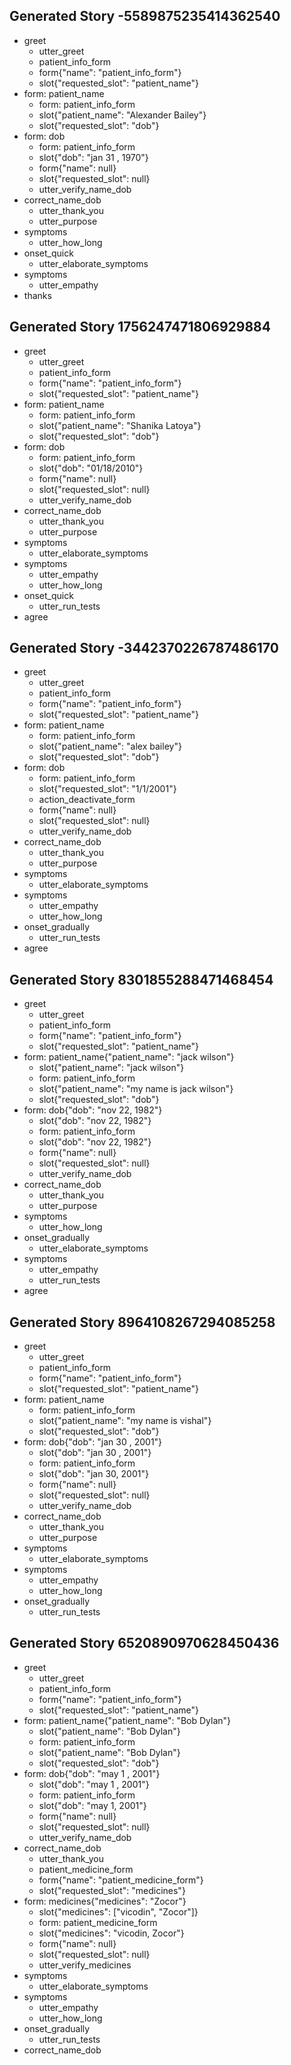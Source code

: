 ## Generated Story -5589875235414362540
* greet
    - utter_greet
    - patient_info_form
    - form{"name": "patient_info_form"}
    - slot{"requested_slot": "patient_name"}
* form: patient_name
    - form: patient_info_form
    - slot{"patient_name": "Alexander Bailey"}
    - slot{"requested_slot": "dob"}
* form: dob
    - form: patient_info_form
    - slot{"dob": "jan 31 , 1970"}
    - form{"name": null}
    - slot{"requested_slot": null}
    - utter_verify_name_dob
* correct_name_dob
    - utter_thank_you
    - utter_purpose
* symptoms
    - utter_how_long
* onset_quick
    - utter_elaborate_symptoms
* symptoms
    - utter_empathy
* thanks

## Generated Story 1756247471806929884
* greet
    - utter_greet
    - patient_info_form
    - form{"name": "patient_info_form"}
    - slot{"requested_slot": "patient_name"}
* form: patient_name
    - form: patient_info_form
    - slot{"patient_name": "Shanika Latoya"}
    - slot{"requested_slot": "dob"}
* form: dob
    - form: patient_info_form
    - slot{"dob": "01/18/2010"}
    - form{"name": null}
    - slot{"requested_slot": null}
    - utter_verify_name_dob
* correct_name_dob
    - utter_thank_you
    - utter_purpose
* symptoms
    - utter_elaborate_symptoms
* symptoms
    - utter_empathy
    - utter_how_long
* onset_quick
    - utter_run_tests
* agree

## Generated Story -3442370226787486170
* greet
    - utter_greet
    - patient_info_form
    - form{"name": "patient_info_form"}
    - slot{"requested_slot": "patient_name"}
* form: patient_name
    - form: patient_info_form
    - slot{"patient_name": "alex bailey"}
    - slot{"requested_slot": "dob"}
* form: dob
    - form: patient_info_form
    - slot{"requested_slot": "1/1/2001"}
    - action_deactivate_form
    - form{"name": null}
    - slot{"requested_slot": null}
    - utter_verify_name_dob
* correct_name_dob
    - utter_thank_you
    - utter_purpose
* symptoms
    - utter_elaborate_symptoms
* symptoms
    - utter_empathy
    - utter_how_long
* onset_gradually
    - utter_run_tests
* agree

## Generated Story 8301855288471468454
* greet
    - utter_greet
    - patient_info_form
    - form{"name": "patient_info_form"}
    - slot{"requested_slot": "patient_name"}
* form: patient_name{"patient_name": "jack wilson"}
    - slot{"patient_name": "jack wilson"}
    - form: patient_info_form
    - slot{"patient_name": "my name is jack wilson"}
    - slot{"requested_slot": "dob"}
* form: dob{"dob": "nov 22, 1982"}
    - slot{"dob": "nov 22, 1982"}
    - form: patient_info_form
    - slot{"dob": "nov 22, 1982"}
    - form{"name": null}
    - slot{"requested_slot": null}
    - utter_verify_name_dob
* correct_name_dob
    - utter_thank_you
    - utter_purpose
* symptoms
    - utter_how_long
* onset_gradually
    - utter_elaborate_symptoms
* symptoms
    - utter_empathy
    - utter_run_tests
* agree

## Generated Story 8964108267294085258
* greet
    - utter_greet
    - patient_info_form
    - form{"name": "patient_info_form"}
    - slot{"requested_slot": "patient_name"}
* form: patient_name
    - form: patient_info_form
    - slot{"patient_name": "my name is vishal"}
    - slot{"requested_slot": "dob"}
* form: dob{"dob": "jan 30 , 2001"}
    - slot{"dob": "jan 30 , 2001"}
    - form: patient_info_form
    - slot{"dob": "jan 30, 2001"}
    - form{"name": null}
    - slot{"requested_slot": null}
    - utter_verify_name_dob
* correct_name_dob
    - utter_thank_you
    - utter_purpose
* symptoms
    - utter_elaborate_symptoms
* symptoms
    - utter_empathy
    - utter_how_long
* onset_gradually
    - utter_run_tests

## Generated Story 6520890970628450436
* greet
    - utter_greet
    - patient_info_form
    - form{"name": "patient_info_form"}
    - slot{"requested_slot": "patient_name"}
* form: patient_name{"patient_name": "Bob Dylan"}
    - slot{"patient_name": "Bob Dylan"}
    - form: patient_info_form
    - slot{"patient_name": "Bob Dylan"}
    - slot{"requested_slot": "dob"}
* form: dob{"dob": "may 1 , 2001"}
    - slot{"dob": "may 1 , 2001"}
    - form: patient_info_form
    - slot{"dob": "may 1, 2001"}
    - form{"name": null}
    - slot{"requested_slot": null}
    - utter_verify_name_dob
* correct_name_dob
    - utter_thank_you
    - patient_medicine_form
    - form{"name": "patient_medicine_form"}
    - slot{"requested_slot": "medicines"}
* form: medicines{"medicines": "Zocor"}
    - slot{"medicines": ["vicodin", "Zocor"]}
    - form: patient_medicine_form
    - slot{"medicines": "vicodin, Zocor"}
    - form{"name": null}
    - slot{"requested_slot": null}
    - utter_verify_medicines
* symptoms
    - utter_elaborate_symptoms
* symptoms
    - utter_empathy
    - utter_how_long
* onset_gradually
    - utter_run_tests
* correct_name_dob


